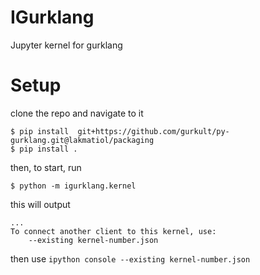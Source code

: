 # IGurklang
Jupyter kernel for gurklang

# Setup
clone the repo and navigate to it
```
$ pip install  git+https://github.com/gurkult/py-gurklang.git@lakmatiol/packaging
$ pip install .
```
then, to start, run
```
$ python -m igurklang.kernel
```
this will output
```
...
To connect another client to this kernel, use:
    --existing kernel-number.json
```
then use `ipython console --existing kernel-number.json`